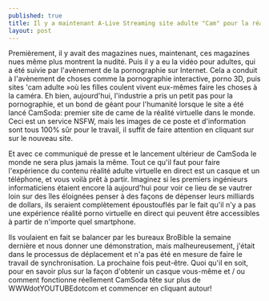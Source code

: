 ```yaml
---
published: true
title: Il y a maintenant A-Live Streaming site adulte "Cam" pour la réalité virtuelle, The Future Is Now
layout: post
---
```

Premièrement, il y avait des magazines nues, maintenant, ces magazines nues même plus montrent la nudité. Puis il y a eu la vidéo pour adultes, qui a été suivie par l'avènement de la pornographie sur Internet. Cela a conduit à l'avènement de choses comme la pornographie interactive, porno 3D, puis sites 'cam adulte »où les filles coulent vivent eux-mêmes faire les choses à la caméra. Eh bien, aujourd'hui, l'industrie a pris un petit pas pour la pornographie, et un bond de géant pour l'humanité lorsque le site a été lancé CamSoda: premier site de came de la réalité virtuelle dans le monde. Ceci est un service NSFW, mais les images de ce poste et d'information sont tous 100% sûr pour le travail, il suffit de faire attention en cliquant sur sur le nouveau site.

Et avec ce communiqué de presse et le lancement ultérieur de CamSoda le monde ne sera plus jamais la même. Tout ce qu'il faut pour faire l'expérience du contenu réalité adulte virtuelle en direct est un casque et un téléphone, et vous voilà prêt à partir. Imaginez si les premiers ingénieurs informaticiens étaient encore là aujourd'hui pour voir ce lieu de se vautrer loin sur des îles éloignées penser à des façons de dépenser leurs milliards de dollars, ils seraient complètement époustouflés par le fait qu'il n'y a pas une expérience réalité porno virtuelle en direct qui peuvent être accessibles à partir de n'importe quel smartphone.

Ils voulaient en fait se balancer par les bureaux BroBible la semaine dernière et nous donner une démonstration, mais malheureusement, j'était dans le processus de déplacement et n'a pas été en mesure de faire le travail de synchronisation. La prochaine fois peut-être. Quoi qu'il en soit, pour en savoir plus sur la façon d'obtenir un casque vous-même et / ou comment fonctionne réellement CamSoda tête sur plus de WWWdotYOUTUBEdotcom et commencer en cliquant autour!